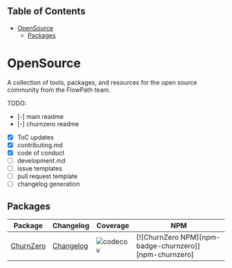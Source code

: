 <!-- START doctoc generated TOC please keep comment here to allow auto update -->
<!-- DON'T EDIT THIS SECTION, INSTEAD RE-RUN doctoc TO UPDATE -->
## Table of Contents

- [OpenSource](#opensource)
  - [Packages](#packages)

<!-- END doctoc generated TOC please keep comment here to allow auto update -->

# OpenSource

A collection of tools, packages, and resources for the open source community from the FlowPath team.

TODO:

- [-] main readme
- [-] churnzero readme
- [x] ToC updates
- [x] contributing.md
- [x] code of conduct
- [ ] development.md
- [ ] issue templates
- [ ] pull request template
- [ ] changelog generation

## Packages

| Package                         | Changelog                        | Coverage                             | NPM                                                    |
|---------------------------------|----------------------------------|--------------------------------------|--------------------------------------------------------|
| [ChurnZero](packages/ChurnZero) | [Changelog][changelog-churnzero] | ![codecov][coverage-badge-churnzero] | [![ChurnZero NPM][npm-badge-churnzero]][npm-churnzero] |

[//]: # 'LINKS'
[changelog-churnzero]: packages/ChurnZero/CHANGELOG.md
[coverage-badge-churnzero]: https://codecov.io/gh/GetFlowPath/open-source/branch/main/graph/badge.svg?flag=churnzero
